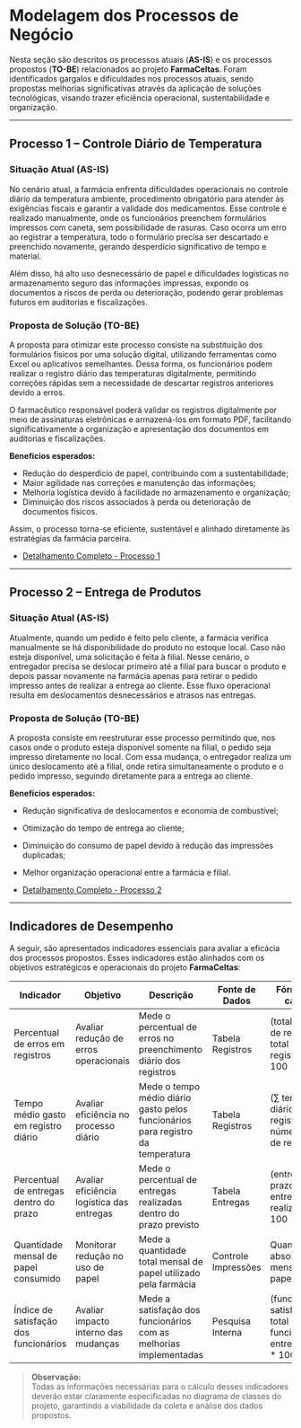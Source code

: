# Modelagem dos Processos de Negócio

Nesta seção são descritos os processos atuais (**AS-IS**) e os processos propostos (**TO-BE**) relacionados ao projeto **FarmaCeltas**. Foram identificados gargalos e dificuldades nos processos atuais, sendo propostas melhorias significativas através da aplicação de soluções tecnológicas, visando trazer eficiência operacional, sustentabilidade e organização.

---

## Processo 1 – Controle Diário de Temperatura

### Situação Atual (AS-IS)

No cenário atual, a farmácia enfrenta dificuldades operacionais no controle diário da temperatura ambiente, procedimento obrigatório para atender às exigências fiscais e garantir a validade dos medicamentos. Esse controle é realizado manualmente, onde os funcionários preenchem formulários impressos com caneta, sem possibilidade de rasuras. Caso ocorra um erro ao registrar a temperatura, todo o formulário precisa ser descartado e preenchido novamente, gerando desperdício significativo de tempo e material.

Além disso, há alto uso desnecessário de papel e dificuldades logísticas no armazenamento seguro das informações impressas, expondo os documentos a riscos de perda ou deterioração, podendo gerar problemas futuros em auditorias e fiscalizações.

### Proposta de Solução (TO-BE)

A proposta para otimizar este processo consiste na substituição dos formulários físicos por uma solução digital, utilizando ferramentas como Excel ou aplicativos semelhantes. Dessa forma, os funcionários podem realizar o registro diário das temperaturas digitalmente, permitindo correções rápidas sem a necessidade de descartar registros anteriores devido a erros.

O farmacêutico responsável poderá validar os registros digitalmente por meio de assinaturas eletrônicas e armazená-los em formato PDF, facilitando significativamente a organização e apresentação dos documentos em auditorias e fiscalizações.

**Benefícios esperados:**

- Redução do desperdício de papel, contribuindo com a sustentabilidade;
- Maior agilidade nas correções e manutenção das informações;
- Melhoria logística devido à facilidade no armazenamento e organização;
- Diminuição dos riscos associados à perda ou deterioração de documentos físicos.

Assim, o processo torna-se eficiente, sustentável e alinhado diretamente às estratégias da farmácia parceira.

- [Detalhamento Completo - Processo 1](./processes/processo-1-nome-do-processo.md)

---

## Processo 2 – Entrega de Produtos

### Situação Atual (AS-IS)

Atualmente, quando um pedido é feito pelo cliente, a farmácia verifica manualmente se há disponibilidade do produto no estoque local. Caso não esteja disponível, uma solicitação é feita à filial. Nesse cenário, o entregador precisa se deslocar primeiro até a filial para buscar o produto e depois passar novamente na farmácia apenas para retirar o pedido impresso antes de realizar a entrega ao cliente. Esse fluxo operacional resulta em deslocamentos desnecessários e atrasos nas entregas.

### Proposta de Solução (TO-BE)

A proposta consiste em reestruturar esse processo permitindo que, nos casos onde o produto esteja disponível somente na filial, o pedido seja impresso diretamente no local. Com essa mudança, o entregador realiza um único deslocamento até a filial, onde retira simultaneamente o produto e o pedido impresso, seguindo diretamente para a entrega ao cliente.

**Benefícios esperados:**

- Redução significativa de deslocamentos e economia de combustível;
- Otimização do tempo de entrega ao cliente;
- Diminuição do consumo de papel devido à redução das impressões duplicadas;
- Melhor organização operacional entre a farmácia e filial.

- [Detalhamento Completo - Processo 2](./processes/processo-2-nome-do-processo.md)

---

## Indicadores de Desempenho

A seguir, são apresentados indicadores essenciais para avaliar a eficácia dos processos propostos. Esses indicadores estão alinhados com os objetivos estratégicos e operacionais do projeto **FarmaCeltas**:

| Indicador                               | Objetivo                                 | Descrição                                                                | Fonte de Dados       | Fórmula de cálculo                                           |
|-----------------------------------------|------------------------------------------|--------------------------------------------------------------------------|----------------------|--------------------------------------------------------------|
| Percentual de erros em registros        | Avaliar redução de erros operacionais    | Mede o percentual de erros no preenchimento diário dos registros         | Tabela Registros     | (total de erros de registro / total de registros) * 100      |
| Tempo médio gasto em registro diário    | Avaliar eficiência no processo diário    | Mede o tempo médio diário gasto pelos funcionários para registro da temperatura | Tabela Registros | (∑ tempo diário dos registros / número total de registros)   |
| Percentual de entregas dentro do prazo  | Avaliar eficiência logística das entregas| Mede o percentual de entregas realizadas dentro do prazo previsto        | Tabela Entregas      | (entregas no prazo / total entregas realizadas) * 100        |
| Quantidade mensal de papel consumido    | Monitorar redução no uso de papel        | Mede a quantidade total mensal de papel utilizado pela farmácia          | Controle Impressões  | Quantidade absoluta mensal de papel usado                    |
| Índice de satisfação dos funcionários   | Avaliar impacto interno das mudanças     | Mede a satisfação dos funcionários com as melhorias implementadas        | Pesquisa Interna     | (funcionários satisfeitos / total de funcionários entrevistados) * 100 |

> **Observação:**  
> Todas as informações necessárias para o cálculo desses indicadores deverão estar claramente especificadas no diagrama de classes do projeto, garantindo a viabilidade da coleta e análise dos dados propostos.
